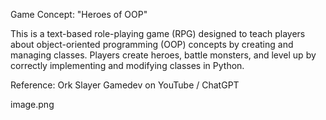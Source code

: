 Game Concept: "Heroes of OOP"

This is a text-based role-playing game (RPG) designed to teach players about object-oriented programming (OOP) concepts by creating and managing classes. Players create heroes, battle monsters, and level up by correctly implementing and modifying classes in Python.

Reference: Ork Slayer Gamedev on YouTube / ChatGPT

image.png